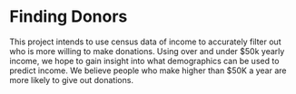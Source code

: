 # Finding Donors
This project intends to use census data of income to accurately filter out who is more willing to make donations. Using over and under $50k yearly income, we hope to gain insight into what demographics can be used to predict income. We believe people who make higher than $50K a year are more likely to give out donations. 










      
